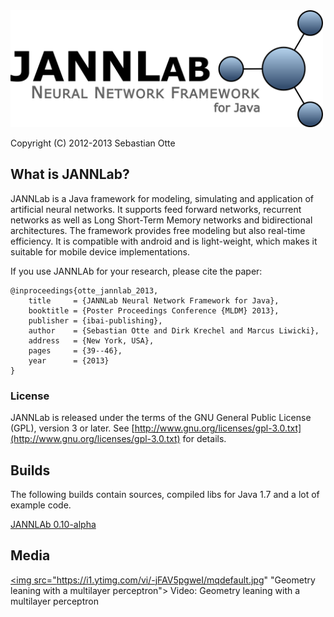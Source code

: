 <img src="misc/logo/jannlab_logo.png" alt="JANNLab logo" width="500" height="187">

Copyright (C) 2012-2013 Sebastian Otte

## What is JANNLab?

JANNLab is a Java framework for modeling, simulating and application of artificial neural networks. It supports feed forward networks, recurrent networks as well as Long Short-Term Memory networks and bidirectional architectures. The framework provides free modeling but also real-time efficiency. It is compatible with android and is
light-weight, which makes it suitable for mobile device implementations.

If you use JANNLAb for your research, please cite the paper:

    @inproceedings{otte_jannlab_2013,
        title     = {JANNLab Neural Network Framework for Java},
        booktitle = {Poster Proceedings Conference {MLDM} 2013},
        publisher = {ibai-publishing},
        author    = {Sebastian Otte and Dirk Krechel and Marcus Liwicki},
        address   = {New York, USA},
        pages     = {39--46},
        year      = {2013}
    }


### License


JANNLab is released under the terms of the GNU General Public License (GPL), version 3 or later. See [http://www.gnu.org/licenses/gpl-3.0.txt](http://www.gnu.org/licenses/gpl-3.0.txt) for details.


## Builds

The following builds contain sources, compiled libs for Java 1.7 and a lot of example code.

[JANNLAb 0.10-alpha](https://github.com/JANNLab/JANNLab/blob/master/builds/jannlab-0.10-alpha.tar.gz?raw=true)

## Media

<a href="http://www.youtube.com/watch?v=-jFAV5pgweI"><img src="https://i1.ytimg.com/vi/-jFAV5pgweI/mqdefault.jpg" "Geometry leaning with a multilayer perceptron"></a>
Video: Geometry leaning with a multilayer perceptron
